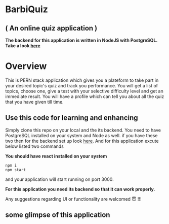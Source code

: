# BarbiQuiz

## ( An online quiz application )

**The backend for this application is written in NodeJS with PostgreSQL. Take a look [here](https://github.com/vaibhav1296/online-quiz)**

# Overview

This is PERN stack application which gives you a plateform to take part in your desired topic's quiz and track you performance. You will get a list of topics, choose one, give a test with your selective difficulty level and get an immediate result. You will have a profile which can tell you about all the quiz that you have given till time.

## Use this code for learning and enhancing

Simply clone this repo on your local and the its backend. You need to have PostgreSQL installed on your system and Node as well. if you have these two then for the backend set up look [here](https://github.com/vaibhav1296/online-quiz). And for this application excute below listed two commands

**You should have react installed on your system**

```
npm i
npm start
```

and your application will start running on port 3000.

**For this application you need its backend so that it can work properly.**

Any suggestions regarding UI or functionality are welcomed :innocent: !!!

## some glimpse of this application
